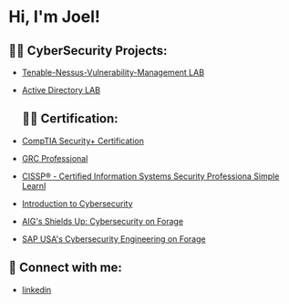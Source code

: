 <h1>Hi, I'm Joel! <br/></h1>

<h2>👨‍💻 CyberSecurity Projects:</h2>

  - [Tenable-Nessus-Vulnerability-Management LAB](https://github.com/layemx/Tenable-Nessus-Vulnerability-Management-Lab/tree/main)

  - [Active Directory LAB](https://github.com/layemx/ActiveDirectoryLab/blob/main/README.md)

    <h2>👨‍💻 Certification:</h2>

   - [CompTIA Security+ Certification](https://www.credly.com/badges/eb6f920c-ae58-43ff-a818-aad98a57c3bb/public_url)

   - [GRC Professional](https://www.credly.com/badges/6bc1d586-37ec-4166-9ab3-584384c4fd56)

   - [CISSP® - Certified Information Systems Security Professiona Simple Learnl](https://simpli-web.app.link/e/zM1Dk77sVDb)

   - [Introduction to Cybersecurity](https://www.credly.com/badges/3c5414a4-e4db-4e9e-b74e-72357e9453ee/public_url)

   - [AIG's Shields Up: Cybersecurity on Forage](https://www.theforage.com/virtual-internships/prototype/2ZFnEGEDKTQMtEv9C/AIG-Cybersecurity-Virtual-Experience-Program)

   - [SAP USA's Cybersecurity Engineering on Forage](https://www.theforage.com/virtual-internships/prototype/5L6aBHz9ZYCs4eibk/SAP-Cybersecurity-Virtual-Internship-Program)

    


<h2> 🤳 Connect with me:</h2>

 - [linkedin](www.linkedin.com/in/olayemijoel)


<!--
**layemx/layemx** is a ✨ _special_ ✨ repository because its `README.md` (this file) appears on your GitHub profile.

Here are some ideas to get you started:

- 🔭 I’m currently working on ...
- 🌱 I’m currently learning ...
- 👯 I’m looking to collaborate on ...
- 🤔 I’m looking for help with ...
- 💬 Ask me about ...
- 📫 How to reach me: ...
- 😄 Pronouns: ...
- ⚡ Fun fact: ...
-->
